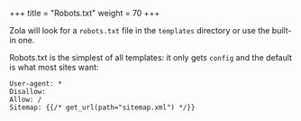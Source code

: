 +++
title = "Robots.txt"
weight = 70
+++

Zola will look for a `robots.txt` file in the `templates` directory or
use the built-in one.

Robots.txt is the simplest of all templates: it only gets `config`
and the default is what most sites want:

```jinja2
User-agent: *
Disallow:
Allow: /
Sitemap: {{/* get_url(path="sitemap.xml") */}}
```
